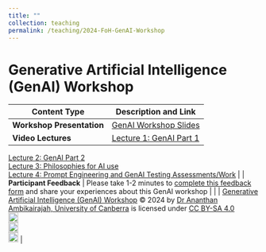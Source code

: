 ```yaml
---
title: ""
collection: teaching
permalink: /teaching/2024-FoH-GenAI-Workshop
---
```


# Generative Artificial Intelligence (GenAI) Workshop 

| Content Type            | Description and Link |
|------------------------|-------------------------------------|
| **Workshop Presentation**     | [GenAI Workshop Slides](GenAI/Ambikairajah_FoH_GenAI_Workshop_2024.pdf) |
| **Video Lectures**     | [Lecture 1: GenAI Part 1](https://youtu.be/Hdz1stBY5ag)  
[Lecture 2: GenAI Part 2](https://youtu.be/bh_BvZD8mrE)  
[Lecture 3: Philosophies for AI use](https://youtu.be/wD-6viUk2Ys)  
[Lecture 4: Prompt Engineering and GenAI Testing Assessments/Work](https://youtu.be/mJklI-DgPSE) |
| **Participant Feedback**   | Please take 1-2 minutes to [complete this feedback form](https://forms.office.com/r/kmEq54qWtG) and share your experiences about this GenAI workshop |
|                        | [Generative Artificial Intelligence (GenAI) Workshop](https://ananthanambikairajah.com/teaching/) © 2024 by [Dr Ananthan Ambikairajah, University of Canberra](https://ananthanambikairajah.com/) is licensed under [CC BY-SA 4.0](https://creativecommons.org/licenses/by-sa/4.0/)  
<img src="https://mirrors.creativecommons.org/presskit/icons/cc.svg" width="20" alt="CC logo">  
<img src="https://mirrors.creativecommons.org/presskit/icons/by.svg" width="20" alt="BY logo">  
<img src="https://mirrors.creativecommons.org/presskit/icons/sa.svg" width="20" alt="SA logo"> |
